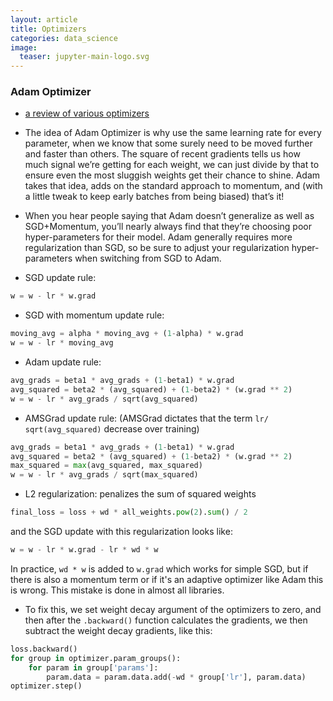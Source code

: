 ```yaml
---
layout: article
title: Optimizers
categories: data_science
image:
  teaser: jupyter-main-logo.svg
---
```




### Adam Optimizer

- [a review of various optimizers](http://ruder.io/optimizing-gradient-descent/)

- The idea of Adam Optimizer is why use the same learning rate for every parameter, when we know that some surely need to be moved further and faster than others. The square of recent gradients tells us how much signal we’re getting for each weight, we can just divide by that to ensure even the most sluggish weights get their chance to shine. Adam takes that idea, adds on the standard approach to momentum, and (with a little tweak to keep early batches from being biased) that’s it!

- When you hear people saying that Adam doesn’t generalize as well as SGD+Momentum, you’ll nearly always find that they’re choosing poor hyper-parameters for their model. Adam generally requires more regularization than SGD, so be sure to adjust your regularization hyper-parameters when switching from SGD to Adam.
	

- SGD update rule:
```python
w = w - lr * w.grad
```
- SGD with momentum update rule:
```python
moving_avg = alpha * moving_avg + (1-alpha) * w.grad 
w = w - lr * moving_avg
```

- Adam update rule:
```python
avg_grads = beta1 * avg_grads + (1-beta1) * w.grad
avg_squared = beta2 * (avg_squared) + (1-beta2) * (w.grad ** 2)
w = w - lr * avg_grads / sqrt(avg_squared)
```

- AMSGrad update rule: (AMSGrad dictates that the term `lr/ sqrt(avg_squared)` decrease over training)
```python
avg_grads = beta1 * avg_grads + (1-beta1) * w.grad
avg_squared = beta2 * (avg_squared) + (1-beta2) * (w.grad ** 2)
max_squared = max(avg_squared, max_squared)
w = w - lr * avg_grads / sqrt(max_squared)
```


- L2 regularization: penalizes the sum of squared weights
```python
final_loss = loss + wd * all_weights.pow(2).sum() / 2
```

and the SGD update with this regularization looks like:
```python
w = w - lr * w.grad - lr * wd * w
```
In practice, `wd * w` is added to `w.grad` which works for simple SGD, but if there is also a momentum term or if it's an adaptive optimizer like Adam this is wrong. This mistake is done in almost all libraries. 

- To fix this, we set weight decay argument of the optimizers to zero, and then after the `.backward()` function calculates the gradients, we then subtract the weight decay gradients, like this:

```python
loss.backward()
for group in optimizer.param_groups():
    for param in group['params']:
        param.data = param.data.add(-wd * group['lr'], param.data)
optimizer.step()

```